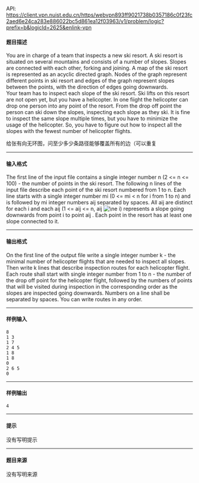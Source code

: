 API: https://client.vpn.nuist.edu.cn/https/webvpn893ff9021738b0357186c0f23fc2aed6e24ca283e886022bc5d861ea12f03963/v1/problem/logic?prefix=b&logicId=2625&enlink-vpn

#### 题目描述

You are in charge of a team that inspects a new ski resort. A ski resort is situated on several mountains and consists of a number of slopes. Slopes are connected with each other, forking and joining. A map of the ski resort is represented as an acyclic directed graph. Nodes of the graph represent different points in ski resort and edges of the graph represent slopes between the points, with the direction of edges going downwards.  
Your team has to inspect each slope of the ski resort. Ski lifts on this resort are not open yet, but you have a helicopter. In one fiight the helicopter can drop one person into any point of the resort. From the drop off point the person can ski down the slopes, inspecting each slope as they ski. It is fine to inspect the same slope multiple times, but you have to minimize the usage of the helicopter. So, you have to figure out how to inspect all the slopes with the fewest number of helicopter flights.

给张有向无环图，问至少多少条路径能够覆盖所有的边（可以重复

---

#### 输入格式

The first line of the input file contains a single integer number n (2 <= n <= 100) - the number of points in the ski resort. The following n lines of the input file describe each point of the ski resort numbered from 1 to n. Each line starts with a single integer number mi (0 <= mi < n for i from 1 to n) and is followed by mi integer numbers aij separated by spaces. All aij are distinct for each i and each aij (1 <= aij <= n, aij ![\ne](http://poj.org/formula?tex=%5Cne) i) represents a slope going downwards from point i to point aij . Each point in the resort has at least one slope connected to it.

---

#### 输出格式

On the first line of the output file write a single integer number k - the minimal number of helicopter flights that are needed to inspect all slopes. Then write k lines that describe inspection routes for each helicopter flight. Each route shall start with single integer number from 1 to n - the number of the drop off point for the helicopter flight, followed by the numbers of points that will be visited during inspection in the corresponding order as the slopes are inspected going downwards. Numbers on a line shall be separated by spaces. You can write routes in any order.

---

#### 样例输入
```
8
1 3
1 7
2 4 5
1 8
1 8
0
2 6 5
0

```

---

#### 样例输出
```
4

```

---

#### 提示

没有写明提示

---

#### 题目来源

没有写明来源